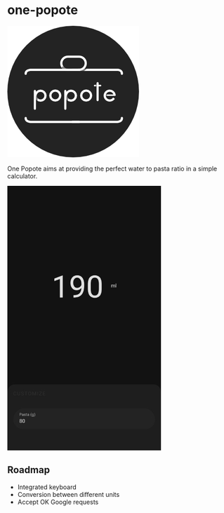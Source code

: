 # one-popote

![logo](/screenshots/logo.png)

One Popote aims at providing the perfect water to pasta ratio in a simple calculator.

![screenshot](/screenshots/screenshot.jpg)

## Roadmap

* Integrated keyboard
* Conversion between different units
* Accept OK Google requests

